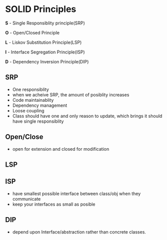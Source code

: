 # SOLID Principles

**S** - Single Responsiblity principle(SRP)

**O** - Open/Closed Principle

**L** - Liskov Substitution Principle(LSP)

**I** - Interface Segregation Principle(ISP)

**D** - Dependency Inversion Principle(DIP)

## SRP
- One responsiblity
- when we acheive SRP, the amount of posiblity increases
- Code maintainablity
- Dependency management
- Loose coupling
- Class should have one and only reason to update, which brings it should have single responsiblity


## Open/Close
- open for extension and closed for modification

## LSP


## ISP
- have smallest possible interface between class/obj when they communicate
- keep your interfaces as small as posible

## DIP
- depend upon Interface/abstraction rather than concrete classes.